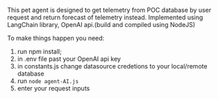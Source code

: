 This pet agent is designed to get telemetry from POC database by user request and return forecast of telemetry instead. Implemented using LangChain library, OpenAI api.(build and compiled using NodeJS) 

To make things happen you need: 

1) run npm install;
2) in .env file past your OpenAI api key 
3) in constants.js change datasource credetions to your local/remote database
4) run `node agent-AI.js`
5) enter your request inputs

